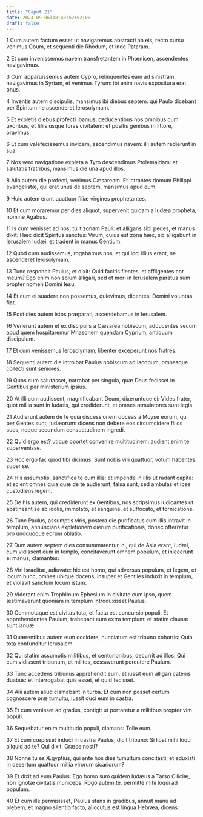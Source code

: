```yaml
---
title: "Caput 21"
date: 2024-09-06T18:40:52+02:00
draft: false
---
```




1 Cum autem factum esset ut navigaremus abstracti ab eis, recto cursu venimus Coum, et sequenti die Rhodum, et inde Pataram.

2 Et cum invenissemus navem transfretantem in Phœnicen, ascendentes navigavimus.

3 Cum apparuissemus autem Cypro, relinquentes eam ad sinistram, navigavimus in Syriam, et venimus Tyrum: ibi enim navis expositura erat onus.

4 Inventis autem discipulis, mansimus ibi diebus septem: qui Paulo dicebant per Spiritum ne ascenderet Ierosolymam.

5 Et expletis diebus profecti ibamus, deducentibus nos omnibus cum uxoribus, et filiis usque foras civitatem: et positis genibus in littore, oravimus.

6 Et cum valefecissemus invicem, ascendimus navem: illi autem redierunt in sua.

7 Nos vero navigatione expleta a Tyro descendimus Ptolemaidam: et salutatis fratribus, mansimus die una apud illos.

8 Alia autem die profecti, venimus Cæsaream. Et intrantes domum Philippi evangelistæ, qui erat unus de septem, mansimus apud eum.

9 Huic autem erant quattuor filiæ virgines prophetantes.

10 Et cum moraremur per dies aliquot, supervenit quidam a Iudæa propheta, nomine Agabus.

11 Is cum venisset ad nos, tulit zonam Pauli: et alligans sibi pedes, et manus dixit: Hæc dicit Spiritus sanctus: Virum, cuius est zona hæc, sic alligabunt in Ierusalem Iudæi, et tradent in manus Gentium.

12 Quod cum audissemus, rogabamus nos, et qui loci illius erant, ne ascenderet Ierosolymam.

13 Tunc respondit Paulus, et dixit: Quid facitis flentes, et affligentes cor meum? Ego enim non solum alligari, sed et mori in Ierusalem paratus sum propter nomen Domini Iesu.

14 Et cum ei suadere non possemus, quievimus, dicentes: Domini voluntas fiat.

15 Post dies autem istos præparati, ascendebamus in Ierusalem.

16 Venerunt autem et ex discipulis a Cæsarea nobiscum, adducentes secum apud quem hospitaremur Mnasonem quendam Cyprium, antiquum discipulum.

17 Et cum venissemus Ierosolymam, libenter exceperunt nos fratres.

18 Sequenti autem die introibat Paulus nobiscum ad Iacobum, omnesque collecti sunt seniores.

19 Quos cum salutasset, narrabat per singula, quæ Deus fecisset in Gentibus per ministerium ipsius.

20 At illi cum audissent, magnificabant Deum, dixeruntque ei: Vides frater, quot millia sunt in Iudæis, qui crediderunt, et omnes æmulatores sunt legis.

21 Audierunt autem de te quia discessionem doceas a Moyse eorum, qui per Gentes sunt, Iudæorum: dicens non debere eos circumcidere filios suos, neque secundum consuetudinem ingredi.

22 Quid ergo est? utique oportet convenire multitudinem: audient enim te supervenisse.

23 Hoc ergo fac quod tibi dicimus: Sunt nobis viri quattuor, votum habentes super se.

24 His assumptis, sanctifica te cum illis: et impende in illis ut radant capita: et scient omnes quia quæ de te audierunt, falsa sunt, sed ambulas et ipse custodiens legem.

25 De his autem, qui crediderunt ex Gentibus, nos scripsimus iudicantes ut abstineant se ab idolis, immolato, et sanguine, et suffocato, et fornicatione.

26 Tunc Paulus, assumptis viris, postera die purificatus cum illis intravit in templum, annuncians expletionem dierum purificationis, donec offerretur pro unoquoque eorum oblatio.

27 Dum autem septem dies consummarentur, hi, qui de Asia erant, Iudæi, cum vidissent eum in templo, concitaverunt omnem populum, et iniecerunt ei manus, clamantes:

28 Viri Israelitæ, adiuvate: hic est homo, qui adversus populum, et legem, et locum hunc, omnes ubique docens, insuper et Gentiles induxit in templum, et violavit sanctum locum istum.

29 Viderant enim Trophimum Ephesium in civitate cum ipso, quem æstimaverunt quoniam in templum introduxisset Paulus.

30 Commotaque est civitas tota, et facta est concursio populi. Et apprehendentes Paulum, trahebant eum extra templum: et statim clausæ sunt ianuæ.

31 Quærentibus autem eum occidere, nunciatum est tribuno cohortis: Quia tota confunditur Ierusalem.

32 Qui statim assumptis militibus, et centurionibus, decurrit ad illos. Qui cum vidissent tribunum, et milites, cessaverunt percutere Paulum.

33 Tunc accedens tribunus apprehendit eum, et iussit eum alligari catenis duabus: et interrogabat quis esset, et quid fecisset.

34 Alii autem aliud clamabant in turba. Et cum non posset certum cognoscere præ tumultu, iussit duci eum in castra.

35 Et cum venisset ad gradus, contigit ut portaretur a militibus propter vim populi.

36 Sequebatur enim multitudo populi, clamans: Tolle eum.

37 Et cum cœpisset induci in castra Paulus, dicit tribuno: Si licet mihi loqui aliquid ad te? Qui dixit: Græce nosti?

38 Nonne tu es Ægyptius, qui ante hos dies tumultum concitasti, et eduxisti in desertum quattuor millia virorum sicariorum?

39 Et dixit ad eum Paulus: Ego homo sum quidem Iudæus a Tarso Ciliciæ, non ignotæ civitatis municeps. Rogo autem te, permitte mihi loqui ad populum.

40 Et cum ille permisisset, Paulus stans in gradibus, annuit manu ad plebem, et magno silentio facto, allocutus est lingua Hebræa, dicens:

